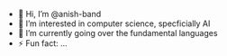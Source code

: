 - 👋 Hi, I’m @anish-band
- 👀 I’m interested in computer science, specficially AI
- 🌱 I’m currently going over the fundamental languages 
- ⚡ Fun fact: ...

<!---
anish-band/anish-band is a ✨ special ✨ repository because its `README.md` (this file) appears on your GitHub profile.
You can click the Preview link to take a look at your changes.
--->

